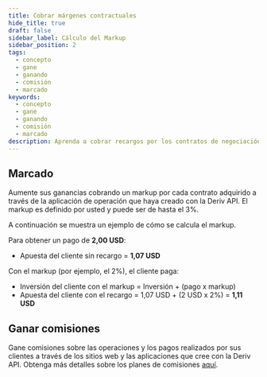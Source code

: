 ```yaml
---
title: Cobrar márgenes contractuales
hide_title: true
draft: false
sidebar_label: Cálculo del Markup
sidebar_position: 2
tags:
  - concepto
  - gane
  - ganando
  - comisión
  - marcado
keywords:
  - concepto
  - gane
  - ganando
  - comisión
  - marcado
description: Aprenda a cobrar recargos por los contratos de negociación adquiridos a través de su aplicación de negociación.
---
```


## Marcado

Aumente sus ganancias cobrando un markup por cada contrato adquirido a través de la aplicación de operación que haya creado con la Deriv API. El markup es definido por usted y puede ser de hasta el 3%.

A continuación se muestra un ejemplo de cómo se calcula el markup.

Para obtener un pago de **2,00 USD**:

- Apuesta del cliente sin recargo = **1,07 USD**

Con el markup (por ejemplo, el 2%), el cliente paga:

- Inversión del cliente con el markup = Inversión + (pago x markup)
- Apuesta del cliente con el recargo = 1,07 USD + (2 USD x 2%) = **1,11 USD**

## Ganar comisiones

Gane comisiones sobre las operaciones y los pagos realizados por sus clientes a través de los sitios web y las aplicaciones que cree con la Deriv API. Obtenga más detalles sobre los planes de comisiones [aquí](https://www.deriv.com/partners/affiliate-ib).
